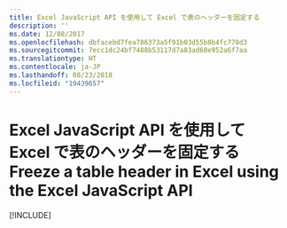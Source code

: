 ```yaml
---
title: Excel JavaScript API を使用して Excel で表のヘッダーを固定する
description: ''
ms.date: 12/08/2017
ms.openlocfilehash: dbfacebd7fea786373a5f91b03d55b0b4fc778d3
ms.sourcegitcommit: 7ecc1dc24bf7488b53117d7a83ad60e952a6f7aa
ms.translationtype: HT
ms.contentlocale: ja-JP
ms.lasthandoff: 08/23/2018
ms.locfileid: "19439657"
---
```

# <a name="freeze-a-table-header-in-excel-using-the-excel-javascript-api"></a><span data-ttu-id="0f4f4-102">Excel JavaScript API を使用して Excel で表のヘッダーを固定する</span><span class="sxs-lookup"><span data-stu-id="0f4f4-102">Freeze a table header in Excel using the Excel JavaScript API</span></span>

[!INCLUDE[](../includes/excel-tutorial-freeze-header.md)]